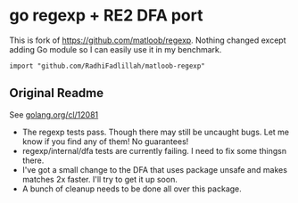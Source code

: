 # go regexp + RE2 DFA port

This is fork of https://github.com/matloob/regexp. Nothing changed except adding Go module so I can easily use it in my benchmark.

```
import "github.com/RadhiFadlillah/matloob-regexp"
```

## Original Readme

See [golang.org/cl/12081](https://golang.org/cl/12081)

- The regexp tests pass. Though there may still be uncaught bugs.
  Let me know if you find any of them! No guarantees!
- regexp/internal/dfa tests are currently failing. I need to fix
  some thingsn there.
- I've got a small change to the DFA that uses package unsafe
  and makes matches 2x faster. I'll try to get it up soon.
- A bunch of cleanup needs to be done all over this package.
